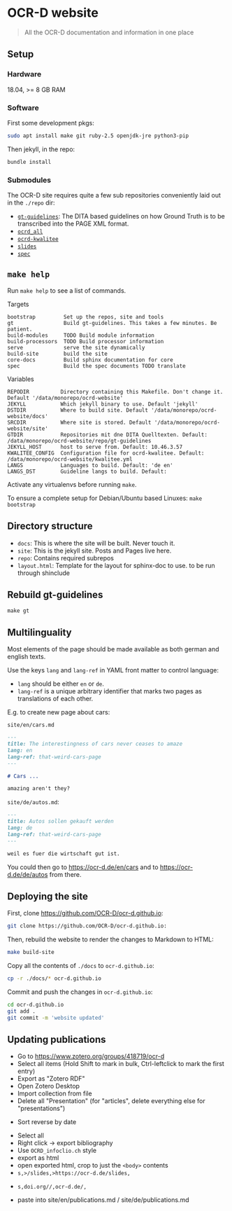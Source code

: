# OCR-D website

> All the OCR-D documentation and information in one place

## Setup

### Hardware

18.04, >= 8 GB RAM

### Software

First some development pkgs:

```sh
sudo apt install make git ruby-2.5 openjdk-jre python3-pip
```

Then jekyll, in the repo:

```sh
bundle install
```

### Submodules

The OCR-D site requires quite a few sub repositories conveniently laid out in
the `./repo` dir:

* [`gt-guidelines`](`gt-guidelines`): The DITA based guidelines on how Ground
  Truth is to be transcribed into the PAGE XML format. 
* [`ocrd_all`](`ocrd_all`)
* [`ocrd-kwalitee`](`ocrd-kwalitee`)
* [`slides`](`slides`)
* [`spec`](`spec`)

## `make help`
Run `make help` to see a list of commands.

<!-- BEGIN-EVAL make help -->

  Targets

    bootstrap         Set up the repos, site and tools
    gt                Build gt-guidelines. This takes a few minutes. Be patient.
    build-modules     TODO Build module information
    build-processors  TODO Build processor information
    serve             serve the site dynamically
    build-site        build the site
    core-docs         Build sphinx documentation for core
    spec              Build the spec documents TODO translate

  Variables

    REPODIR          Directory containing this Makefile. Don't change it. Default '/data/monorepo/ocrd-website'
    JEKYLL           Which jekyll binary to use. Default 'jekyll'
    DSTDIR           Where to build site. Default '/data/monorepo/ocrd-website/docs'
    SRCDIR           Where site is stored. Default '/data/monorepo/ocrd-website/site'
    GTDIR            Repositories mit dne DITA Quelltexten. Default: /data/monorepo/ocrd-website/repo/gt-guidelines
    JEKYLL_HOST      host to serve from. Default: 10.46.3.57
    KWALITEE_CONFIG  Configuration file for ocrd-kwalitee. Default: /data/monorepo/ocrd-website/kwalitee.yml
    LANGS            Languages to build. Default: 'de en'
    LANGS_DST        Guideline langs to build. Default: 

<!-- END-EVAL -->

Activate any virtualenvs before running `make`.

To ensure a complete setup for Debian/Ubuntu based Linuxes: `make bootstrap`

## Directory structure

* `docs`: This is where the site will be built. Never touch it.
* `site`: This is the jekyll site. Posts and Pages live here.
* `repo`: Contains required subrepos
* `layout.html`: Template for the layout for sphinx-doc to use. to be run through shinclude

## Rebuild gt-guidelines

```
make gt
```

## Multilinguality

Most elements of the page should be made available as both german and english texts.

Use the keys `lang` and `lang-ref` in YAML front matter to control language:
* `lang` should be either `en` or `de`.
* `lang-ref` is a unique arbitrary identifier that marks two pages as translations of each other.

E.g. to create new page about cars:

`site/en/cars.md`

```markdown
---
title: The interestingness of cars never ceases to amaze
lang: en
lang-ref: that-weird-cars-page
---

# Cars ...

amazing aren't they?
```

`site/de/autos.md`:

```markdown
---
title: Autos sollen gekauft werden
lang: de
lang-ref: that-weird-cars-page
---

weil es fuer die wirtschaft gut ist.
```

You could then go to https://ocr-d.de/en/cars and to https://ocr-d.de/de/autos from there.

## Deploying the site

First, clone https://github.com/OCR-D/ocr-d.github.io:

```sh
git clone https://github.com/OCR-D/ocr-d.github.io:
```

Then, rebuild the website to render the changes to Markdown to HTML:


```sh
make build-site
```

Copy all the contents of `./docs` to `ocr-d.github.io`:

```sh
cp -r ./docs/* ocr-d.github.io
```

Commit and push the changes in `ocr-d.github.io`:

```sh
cd ocr-d.github.io
git add .
git commit -m 'website updated'
```

## Updating publications

- Go to https://www.zotero.org/groups/418719/ocr-d
- Select all items (Hold Shift to mark in bulk, Ctrl-leftclick to mark the first entry)
- Export as "Zotero RDF"
- Open Zotero Desktop
- Import collection from file
- Delete all "Presentation" (for "articles", delete everything else for "presentations")
* Sort reverse by date
- Select all
- Right click -> export bibliography
- Use `OCRD_infoclio.ch` style
- export as html
- open exported html, crop to just the `<body>` contents
- `s,>/slides,>https://ocr-d.de/slides,`
* `s,doi.org//,ocr-d.de/,`
- paste into site/en/publications.md / site/de/publications.md
